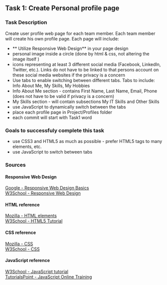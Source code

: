 ## Task 1: Create Personal profile page

### Task Description
Create user profile web page for each team member. Each team member will create his own profile page. Each page will include: 
   * ** Utilize Responsive Web Design** in your page design
   * personal image inside a circle (done by html & css, not altering the image itself ) 
   * icons representing at least 3 different social media (Facebook, LinkedIn, Twitter, etc.). Links do not have to be linked to that persons account on these social media websites if the privacy is a concern
   * Use tabs to enable switching between different tabs. Tabs to include: Info About Me, My Skills, My Hobbies
   * Info About Me section - contains First Name, Last Name, Email, Phone (does not have to be valid if privacy is a concern)
   * My Skills section - will contain subsections My IT Skills and Other Skills
   * use JavaScript to dynamically switch between the tabs
   * place each profile page in Project/Profiles folder
   * each commit will start with Task1 word

### Goals to successfuly complete this task
   * use CSS3 and HTML5 as much as possible - prefer HTML5 tags to many <div> elements, etc.
   * use JavaScript to switch between tabs  

### Sources

#### Responsive Web Design
[Google - Responsive Web Design Basics](https://developers.google.com/web/fundamentals/design-and-ux/responsive/)  
[W3School - Responsive Web Design](https://www.w3schools.com/html/html_responsive.asp)  

#### HTML reference
[Mozilla - HTML elements](https://developer.mozilla.org/en-US/docs/Web/HTML/Element)  
[W3School - HTML5 Tutorial](https://www.w3schools.com/html/)  

#### CSS reference
[Mozilla - CSS](https://developer.mozilla.org/en-US/docs/Web/CSS)  
[W3School - CSS](https://www.w3schools.com/css/)  

#### JavaScript reference
[W3School - JavaScript tutorial](https://www.w3schools.com/js/default.asp)  
[TutorialsPoint - JavaScript Online Training](https://www.tutorialspoint.com//javascript_online_training/index.asp)  